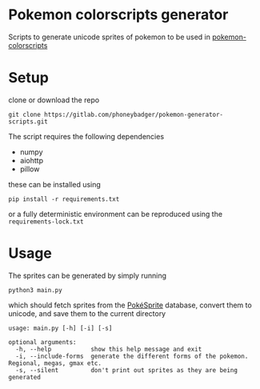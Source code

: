 # Pokemon colorscripts generator

Scripts to generate unicode sprites of pokemon to be used in
[pokemon-colorscripts](https://gitlab.com/phoneybadger/pokemon-colorscripts)


# Setup
clone or download the repo
```
git clone https://gitlab.com/phoneybadger/pokemon-generator-scripts.git
```
The script requires the following dependencies
- numpy
- aiohttp
- pillow

these can be installed using
```
pip install -r requirements.txt
```
or a fully deterministic environment can be reproduced using the `requirements-lock.txt`

# Usage
The sprites can be generated by simply running
```
python3 main.py
```
which should fetch sprites from the [PokéSprite](https://msikma.github.io/pokesprite/)
database, convert them to unicode, and save them to the current directory
```
usage: main.py [-h] [-i] [-s]

optional arguments:
  -h, --help           show this help message and exit
  -i, --include-forms  generate the different forms of the pokemon. Regional, megas, gmax etc.
  -s, --silent         don't print out sprites as they are being generated
```
